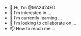 - 👋 Hi, I’m @MA2424ED
- 👀 I’m interested in ...
- 🌱 I’m currently learning ...
- 💞️ I’m looking to collaborate on ...
- 📫 How to reach me ...

<!---
MA2424ED/MA2424ED is a ✨ special ✨ repository because its `README.md` (this file) appears on your GitHub profile.
You can click the Preview link to take a look at your changes.
--->
